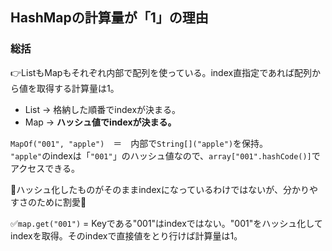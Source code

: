 ## HashMapの計算量が「1」の理由

### 総括
👉ListもMapもそれぞれ内部で配列を使っている。index直指定であれば配列から値を取得する計算量は1。<br>
- List → 格納した順番でindexが決まる。
- Map → **ハッシュ値でindexが決まる。**

`MapOf("001", "apple")`　＝　内部で`String[]("apple")`を保持。<br>
`"apple"`のindexは「`"001"`」のハッシュ値なので、`array["001".hashCode()]`でアクセスできる。

🔴ハッシュ化したものがそのままindexになっているわけではないが、分かりやすさのために割愛🔴

✅`map.get("001")` = Keyである"001"はindexではない。"001"をハッシュ化してindexを取得。そのindexで直接値をとり行けば計算量は1。
